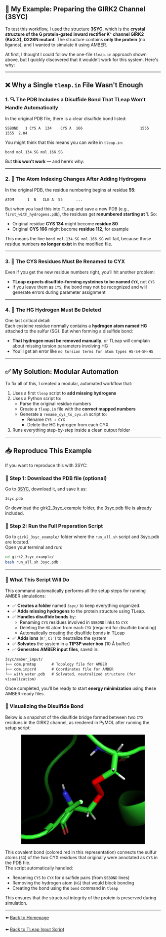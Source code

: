 
## 🧪 My Example: Preparing the GIRK2 Channel (3SYC)

To test this workflow, I used the structure [**3SYC**](https://www.rcsb.org/structure/3SYC), which is the **crystal structure of the G protein-gated inward rectifier K⁺ channel GIRK2 (Kir3.2), D228N mutant**. The structure contains **only the protein** (no ligands), and I wanted to simulate it using AMBER.

At first, I thought I could follow the one-file `tleap.in` approach shown above, but I quickly discovered that it wouldn’t work for this system. Here's why:

---

## ❌ Why a Single `tleap.in` File Wasn't Enough

### 1. 🔍 The PDB Includes a Disulfide Bond That TLeap Won’t Handle Automatically

In the original PDB file, there is a clear disulfide bond listed:

```
SSBOND   1 CYS A  134    CYS A  166                          1555   1555  2.04
```

You might think that this means you can write in `tleap.in`:

```bash
bond mol.134.SG mol.166.SG
```

But **this won’t work** — and here’s why:

---

### 2. 🧬 The Atom Indexing Changes After Adding Hydrogens

In the original PDB, the residue numbering begins at residue **55**:

```
ATOM      1  N   ILE A  55      ...
```

But when you load this into TLeap and save a new PDB (e.g., `first_with_hydrogens.pdb`), the residues get **renumbered starting at 1**. So:

- Original residue **CYS 134** might become **residue 80**
- Original **CYS 166** might become **residue 112**, for example

This means the line `bond mol.134.SG mol.166.SG` will fail, because those residue numbers **no longer exist** in the modified file.

---

### 3. 🧪 The CYS Residues Must Be Renamed to CYX

Even if you get the new residue numbers right, you’ll hit another problem:

- **TLeap expects disulfide-forming cysteines to be named `CYX`**, not `CYS`
- If you leave them as `CYS`, the bond may not be recognized and will generate errors during parameter assignment

---

### 4. 🧼 The HG Hydrogen Must Be Deleted

One last critical detail:  
Each cysteine residue normally contains a **hydrogen atom named HG** attached to the sulfur (SG). But when forming a disulfide bond:

- **That hydrogen must be removed manually**, or TLeap will complain about missing torsion parameters involving HG
- You’ll get an error like `no torsion terms for atom types HS-SH-SH-HS`

---

## ✅ My Solution: Modular Automation

To fix all of this, I created a modular, automated workflow that:

1. Uses a first `tleap` script to **add missing hydrogens**
2. Uses a Python script to:
   - Parse the original residue numbers
   - Create a `tleap.in` file with the **correct mapped numbers**
   - Generate a `rename_cys_to_cyx.sh` script to:
     - Rename `CYS → CYX`
     - Delete the HG hydrogen from each CYX
3. Runs everything step-by-step inside a clean output folder

---

## 📥  Reproduce This Example

If you want to reproduce this with 3SYC:

### 🔧 Step 1: Download the PDB file (optional)
Go to [3SYC](https://www.rcsb.org/structure/3SYC), download it, and save it as:

```
3syc.pdb
```
Or download the girk2_3syc_example folder, the 3syc.pdb file is already included.

### 🧪 Step 2: Run the Full Preparation Script

Go to `girk2_3syc_example/` folder where the `run_all.sh` script and 3syc.pdb are located.  
Open your terminal and run:

```bash
cd girk2_3syc_example/
bash run_all.sh 3syc.pdb
```

---

### 🚀 What This Script Will Do

This command automatically performs all the setup steps for running AMBER simulations:

- ✅ **Creates a folder** named `3syc/` to keep everything organized.
- ✅ **Adds missing hydrogens** to the protein structure using TLeap.
- ✅ **Handles disulfide bonds** by:
  - Renaming `CYS` residues involved in `SSBOND` links to `CYX`
  - Deleting the `HG` atom from each `CYX` (required for disulfide bonding)
  - Automatically creating the disulfide bonds in TLeap
- ✅ **Adds ions** (`K⁺`, `Cl⁻`) to neutralize the system
- ✅ **Solvates** the system in a **TIP3P water box** (10 Å buffer)
- ✅ **Generates AMBER input files**, saved in:

```
3syc/amber_input/
├── com.prmtop       # Topology file for AMBER
├── com.inpcrd       # Coordinates file for AMBER
└── with_water.pdb   # Solvated, neutralized structure (for visualization)
```

Once completed, you’ll be ready to start **energy minimization** using these AMBER-ready files.

### 📸 Visualizing the Disulfide Bond

Below is a snapshot of the disulfide bridge formed between two `CYX` residues in the GIRK2 channel, as rendered in PyMOL after running the setup script:

<p align="center">
  <img src="./disulfide_bridge.png" alt="Disulfide bridge between CYX residues" width="400"/>
</p>

This covalent bond (colored red in this representation) connects the sulfur atoms (`SG`) of the two CYX residues that originally were annotated as `CYS` in the PDB file.  
The script automatically handled:
- Renaming `CYS` to `CYX` for disulfide pairs (from `SSBOND` lines)
- Removing the hydrogen atom (`HG`) that would block bonding
- Creating the bond using the `bond` command in `tleap`

This ensures that the structural integrity of the protein is preserved during simulation.

---

⬅️ [Back to Homepage](./README.md)

⬅️ [Back to TLeap Input Script](./tleap.md)
